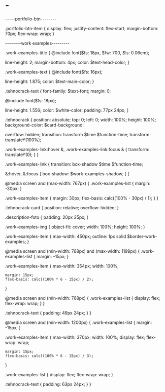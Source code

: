 # -

-----portfolio-btn--------

.portfolio-btn-item {
display: flex;
justify-content: flex-start;
margin-bottom: 70px;
flex-wrap: wrap;
}

--------work examples---------

.work-examples-title {
@include font($fs: 18px, $fw: 700, $ls: 0.06em);

line-height: 2;
margin-bottom: 4px;
color: $text-head-color;
}

.work-examples-text {
@include font($fs: 16px);

line-height: 1.875;
color: $text-main-color;
}

.tehnocrack-text {
font-family: $text-font;
margin: 0;

@include font($fs: 18px);

line-height: 1.556;
color: $white-color;
padding: 77px 24px;
}

.tehnocrack {
position: absolute;
top: 0;
left: 0;
width: 100%;
height: 100%;
background-color: $card-background;

overflow: hidden;
transition: transform $time $function-time;
transform: translateY(100%);

.work-examples-link:hover &,
.work-examples-link:focus & {
transform: translateY(0);
}
}

.work-examples-link {
transition: box-shadow $time $function-time;

&:hover,
&:focus {
box-shadow: $work-examples-shadow;
}
}

@media screen and (max-width: 767px) {
.work-examples-list {
margin: -30px;
}

.work-examples-item {
margin: 30px;
flex-basis: calc((100% - 30px) / 1);
}
}

.tehnocrack-card {
position: relative;
overflow: hidden;
}

.description-foto {
padding: 20px 25px;
}

.work-examples-img {
object-fit: cover;
width: 100%;
height: 100%;
}

.work-examples-item {
max-width: 450px;
outline: 1px solid $border-work-examples;
}

@media screen and (min-width: 768px) and (max-width: 1199px) {
.work-examples-list {
margin: -15px;
}

.work-examples-item {
max-width: 354px;
width: 100%;

    margin: 15px;
    flex-basis: calc((100% * 6 - 15px) / 2);

}

@media screen and (min-width: 768px) {
.work-examples-list {
display: flex;
flex-wrap: wrap;
}
}

.tehnocrack-text {
padding: 49px 24px;
}
}

@media screen and (min-width: 1200px) {
.work-examples-list {
margin: -15px;
}

.work-examples-item {
max-width: 370px;
width: 100%;
display: flex;
flex-wrap: wrap;

    margin: 15px;
    flex-basis: calc((100% * 6 - 15px) / 3);

}

.work-examples-list {
display: flex;
flex-wrap: wrap;
}

.tehnocrack-text {
padding: 63px 24px;
}
}
